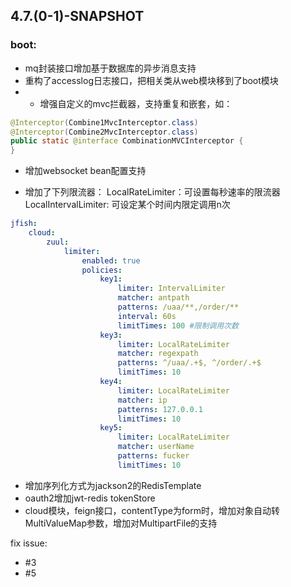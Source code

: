 


## 4.7.(0-1)-SNAPSHOT
### boot:
- mq封装接口增加基于数据库的异步消息支持
- 重构了accesslog日志接口，把相关类从web模块移到了boot模块
- * 增强自定义的mvc拦截器，支持重复和嵌套，如：
```Java
@Interceptor(Combine1MvcInterceptor.class)
@Interceptor(Combine2MvcInterceptor.class)
public static @interface CombinationMVCInterceptor {
}
```
- 增加websocket bean配置支持


- 增加了下列限流器：
	LocalRateLimiter：可设置每秒速率的限流器
	LocalIntervalLimiter: 可设定某个时间内限定调用n次
```yaml
jfish: 
	cloud: 
		zuul: 
			limiter: 
				enabled: true
				policies: 
					key1:
						limiter: IntervalLimiter
						matcher: antpath
						patterns: /uaa/**,/order/**
						interval: 60s
						limitTimes: 100 #限制调用次数
					key3: 
						limiter: LocalRateLimiter
						matcher: regexpath
						patterns: ^/uaa/.+$, ^/order/.+$
						limitTimes: 10
					key4: 
						limiter: LocalRateLimiter
						matcher: ip
						patterns: 127.0.0.1
						limitTimes: 10
					key5: 
						limiter: LocalRateLimiter
						matcher: userName
						patterns: fucker
						limitTimes: 10
```
- 增加序列化方式为jackson2的RedisTemplate
- oauth2增加jwt-redis tokenStore
- cloud模块，feign接口，contentType为form时，增加对象自动转MultiValueMap参数，增加对MultipartFile的支持

fix issue:
- #3
- #5
